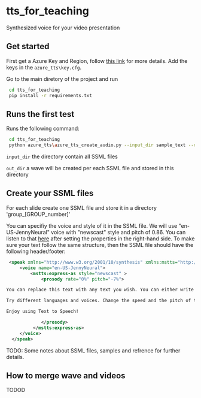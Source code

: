 # tts_for_teaching
Synthesized voice for your video presentation

## Get started

First get a Azure Key and Region, follow [this link](https://docs.microsoft.com/en-us/azure/cognitive-services/speech-service/overview) for more details.
Add the keys in the `azure_tts\key.cfg`.

Go to the main diretory of the project and run 

   ```bash
    cd tts_for_teaching
    pip install -r requirements.txt
   ```
    
## Runs the first test
Runs the following command: 

   ```bash
    cd tts_for_teaching
    python azure_tts\azure_tts_create_audio.py --input_dir sample_text --out_dir output
   ```

`input_dir` the directory contain all SSML files

`out_dir` a wave will be created per each SSML file and stored in this directory


## Create your SSML files
For each slide create one SSML file and store it in a directory 'group_[GROUP_number]'

You can specifiy the voice and style of it in the SSML file. We will use "en-US-JennyNeural" voice with "newscast" style
and pitch of 0.86. You can listen to that [here](https://azure.microsoft.com/en-us/services/cognitive-services/text-to-speech/#features) after setting the properties in the right-hand side.
To make sure your text follow the same structure, then the SSML file should have the following header/footer:


   ```xml
    <speak xmlns="http://www.w3.org/2001/10/synthesis" xmlns:mstts="http://www.w3.org/2001/mstts" xmlns:emo="http://www.w3.org/2009/10/emotionml" version="1.0" xml:lang="en-US">
        <voice name="en-US-JennyNeural">
            <mstts:express-as style="newscast" >
                <prosody rate="0%" pitch="-7%">

You can replace this text with any text you wish. You can either write in this text box or paste your own text here.

Try different languages and voices. Change the speed and the pitch of the voice. You can even tweak the SSML (Speech Synthesis Markup Language) to control how the different sections of the text sound. Click on SSML above to give it a try!

Enjoy using Text to Speech!

                </prosody>
             </mstts:express-as>
        </voice>
     </speak>
   ```
 
 
 
TODO: Some notes about SSML files, samples and refrence for further details.



## How to merge wave and videos
TODOD
